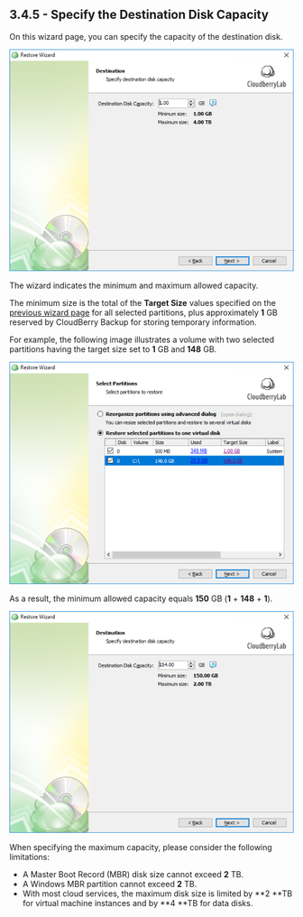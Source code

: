 ## **3.4.5 - Specify the Destination Disk Capacity**

On this wizard page, you can specify the capacity of the destination disk.

![](/assets/ami-destination-capacity.png)

The wizard indicates the minimum and maximum allowed capacity.

The minimum size is the total of the **Target Size** values specified on the [previous wizard page](/chapter1/step-3-choose-data-to-restore/34-restore-a-disk-image-or-network-share/344-select-partitions.md) for all selected partitions, plus approximately **1** GB reserved by CloudBerry Backup for storing temporary information.

For example, the following image illustrates a volume with two selected partitions having the target size set to **1** GB and **148** GB.

![](/assets/restore-image-select-partitions-target-size.png)

As a result, the minimum allowed capacity equals **150** GB \(**1** + **148** + **1**\).

![](/assets/restore-image-disk-capacity-example.png)

When specifying the maximum capacity, please consider the following limitations:

* A Master Boot Record \(MBR\) disk size cannot exceed **2** TB.
* A Windows MBR partition cannot exceed **2** TB.
* With most cloud services, the maximum disk size is limited by **2 **TB for virtual machine instances and by **4 **TB for data disks.



